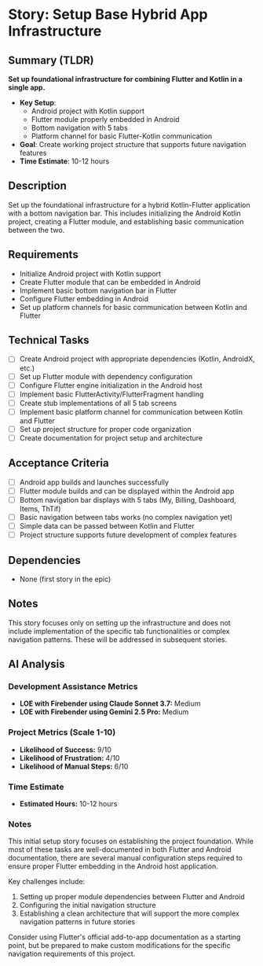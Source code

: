 # Story: Setup Base Hybrid App Infrastructure

## Summary (TLDR)

**Set up foundational infrastructure for combining Flutter and Kotlin in a single app.**

* **Key Setup**:
   * Android project with Kotlin support
   * Flutter module properly embedded in Android
   * Bottom navigation with 5 tabs
   * Platform channel for basic Flutter-Kotlin communication
* **Goal**: Create working project structure that supports future navigation features
* **Time Estimate**: 10-12 hours

## Description

Set up the foundational infrastructure for a hybrid Kotlin-Flutter application with a bottom
navigation bar. This includes initializing the Android Kotlin project, creating a Flutter module,
and establishing basic communication between the two.

## Requirements

- Initialize Android project with Kotlin support
- Create Flutter module that can be embedded in Android
- Implement basic bottom navigation bar in Flutter
- Configure Flutter embedding in Android
- Set up platform channels for basic communication between Kotlin and Flutter

## Technical Tasks

- [ ] Create Android project with appropriate dependencies (Kotlin, AndroidX, etc.)
- [ ] Set up Flutter module with dependency configuration
- [ ] Configure Flutter engine initialization in the Android host
- [ ] Implement basic FlutterActivity/FlutterFragment handling
- [ ] Create stub implementations of all 5 tab screens
- [ ] Implement basic platform channel for communication between Kotlin and Flutter
- [ ] Set up project structure for proper code organization
- [ ] Create documentation for project setup and architecture

## Acceptance Criteria

- [ ] Android app builds and launches successfully
- [ ] Flutter module builds and can be displayed within the Android app
- [ ] Bottom navigation bar displays with 5 tabs (My, Billing, Dashboard, Items, ThTif)
- [ ] Basic navigation between tabs works (no complex navigation yet)
- [ ] Simple data can be passed between Kotlin and Flutter
- [ ] Project structure supports future development of complex features

## Dependencies

- None (first story in the epic)

## Notes

This story focuses only on setting up the infrastructure and does not include implementation of the
specific tab functionalities or complex navigation patterns. These will be addressed in subsequent
stories.

## AI Analysis

### Development Assistance Metrics

- **LOE with Firebender using Claude Sonnet 3.7:** Medium
- **LOE with Firebender using Gemini 2.5 Pro:** Medium

### Project Metrics (Scale 1-10)

- **Likelihood of Success:** 9/10
- **Likelihood of Frustration:** 4/10
- **Likelihood of Manual Steps:** 6/10

### Time Estimate

- **Estimated Hours:** 10-12 hours

### Notes

This initial setup story focuses on establishing the project foundation. While most of these tasks
are well-documented in both Flutter and Android documentation, there are several manual
configuration steps required to ensure proper Flutter embedding in the Android host application.

Key challenges include:

1. Setting up proper module dependencies between Flutter and Android
2. Configuring the initial navigation structure
3. Establishing a clean architecture that will support the more complex navigation patterns in
   future stories

Consider using Flutter's official add-to-app documentation as a starting point, but be prepared to
make custom modifications for the specific navigation requirements of this project.